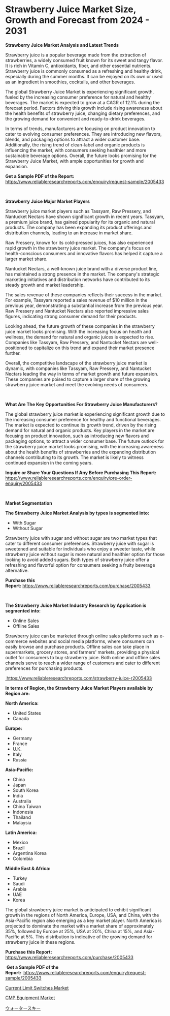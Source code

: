 <p><h1>Strawberry Juice Market Size, Growth and Forecast from 2024 - 2031</h1></p><p><strong>Strawberry Juice Market Analysis and Latest Trends</strong></p>
<p><p>Strawberry juice is a popular beverage made from the extraction of strawberries, a widely consumed fruit known for its sweet and tangy flavor. It is rich in Vitamin C, antioxidants, fiber, and other essential nutrients. Strawberry juice is commonly consumed as a refreshing and healthy drink, especially during the summer months. It can be enjoyed on its own or used as an ingredient in smoothies, cocktails, and other beverages.</p><p>The global Strawberry Juice Market is experiencing significant growth, fueled by the increasing consumer preference for natural and healthy beverages. The market is expected to grow at a CAGR of 12.1% during the forecast period. Factors driving this growth include rising awareness about the health benefits of strawberry juice, changing dietary preferences, and the growing demand for convenient and ready-to-drink beverages.</p><p>In terms of trends, manufacturers are focusing on product innovation to cater to evolving consumer preferences. They are introducing new flavors, blends, and packaging options to attract a wider customer base. Additionally, the rising trend of clean-label and organic products is influencing the market, with consumers seeking healthier and more sustainable beverage options. Overall, the future looks promising for the Strawberry Juice Market, with ample opportunities for growth and expansion.</p></p>
<p><strong>Get a Sample PDF of the Report:&nbsp;</strong> <a href="https://www.reliableresearchreports.com/enquiry/request-sample/2005433">https://www.reliableresearchreports.com/enquiry/request-sample/2005433</a></p>
<p>&nbsp;</p>
<p><strong>Strawberry Juice Major Market Players</strong></p>
<p><p>Strawberry juice market players such as Tassyam, Raw Pressery, and Nantucket Nectars have shown significant growth in recent years. Tassyam, a premium juice brand, has gained popularity for its organic and natural products. The company has been expanding its product offerings and distribution channels, leading to an increase in market share.</p><p>Raw Pressery, known for its cold-pressed juices, has also experienced rapid growth in the strawberry juice market. The company's focus on health-conscious consumers and innovative flavors has helped it capture a larger market share.</p><p>Nantucket Nectars, a well-known juice brand with a diverse product line, has maintained a strong presence in the market. The company's strategic marketing initiatives and distribution networks have contributed to its steady growth and market leadership.</p><p>The sales revenue of these companies reflects their success in the market. For example, Tassyam reported a sales revenue of $10 million in the previous year, demonstrating a substantial increase from the previous year. Raw Pressery and Nantucket Nectars also reported impressive sales figures, indicating strong consumer demand for their products.</p><p>Looking ahead, the future growth of these companies in the strawberry juice market looks promising. With the increasing focus on health and wellness, the demand for natural and organic juices is expected to rise. Companies like Tassyam, Raw Pressery, and Nantucket Nectars are well-positioned to capitalize on this trend and expand their market presence further.</p><p>Overall, the competitive landscape of the strawberry juice market is dynamic, with companies like Tassyam, Raw Pressery, and Nantucket Nectars leading the way in terms of market growth and future expansion. These companies are poised to capture a larger share of the growing strawberry juice market and meet the evolving needs of consumers.</p></p>
<p>&nbsp;</p>
<p><strong>What Are The Key Opportunities For Strawberry Juice Manufacturers?</strong></p>
<p><p>The global strawberry juice market is experiencing significant growth due to the increasing consumer preference for healthy and functional beverages. The market is expected to continue its growth trend, driven by the rising demand for natural and organic products. Key players in the market are focusing on product innovation, such as introducing new flavors and packaging options, to attract a wider consumer base. The future outlook for the strawberry juice market looks promising, with the increasing awareness about the health benefits of strawberries and the expanding distribution channels contributing to its growth. The market is likely to witness continued expansion in the coming years.</p></p>
<p><strong>Inquire or Share Your Questions If Any Before Purchasing This Report:</strong> <a href="https://www.reliableresearchreports.com/enquiry/pre-order-enquiry/2005433">https://www.reliableresearchreports.com/enquiry/pre-order-enquiry/2005433</a></p>
<p>&nbsp;</p>
<p><strong>Market Segmentation</strong></p>
<p><strong>The Strawberry Juice Market Analysis by types is segmented into:</strong></p>
<p><ul><li>With Sugar</li><li>Without Sugar</li></ul></p>
<p><p>Strawberry juice with sugar and without sugar are two market types that cater to different consumer preferences. Strawberry juice with sugar is sweetened and suitable for individuals who enjoy a sweeter taste, while strawberry juice without sugar is more natural and healthier option for those looking to avoid added sugars. Both types of strawberry juice offer a refreshing and flavorful option for consumers seeking a fruity beverage alternative.</p></p>
<p><strong>Purchase this Report:&nbsp;</strong><a href="https://www.reliableresearchreports.com/purchase/2005433">https://www.reliableresearchreports.com/purchase/2005433</a></p>
<p>&nbsp;</p>
<p><strong>The Strawberry Juice Market Industry Research by Application is segmented into:</strong></p>
<p><ul><li>Online Sales</li><li>Offline Sales</li></ul></p>
<p><p>Strawberry juice can be marketed through online sales platforms such as e-commerce websites and social media platforms, where consumers can easily browse and purchase products. Offline sales can take place in supermarkets, grocery stores, and farmers' markets, providing a physical outlet for consumers to buy strawberry juice. Both online and offline sales channels serve to reach a wider range of customers and cater to different preferences for purchasing products.</p></p>
<p><a href="https://www.reliableresearchreports.com/strawberry-juice-r2005433">&nbsp;https://www.reliableresearchreports.com/strawberry-juice-r2005433</a></p>
<p><strong>In terms of Region, the Strawberry Juice Market Players available by Region are:</strong></p>
<p>
    <p> <strong> North America: </strong>
        <ul>
            <li>United States</li>
            <li>Canada</li>
        </ul>
        </p> 
    <p> <strong> Europe: </strong>
        <ul>
            <li>Germany</li>
            <li>France</li>
            <li>U.K.</li>
            <li>Italy</li>
            <li>Russia</li>
        </ul>
        </p> 
    <p> <strong> Asia-Pacific: </strong>
        <ul>
            <li>China</li>
            <li>Japan</li>
            <li>South Korea</li>
            <li>India</li>
            <li>Australia</li>
            <li>China Taiwan</li>
            <li>Indonesia</li>
            <li>Thailand</li>
            <li>Malaysia</li>
        </ul>
        </p> 
    <p> <strong> Latin America: </strong>
        <ul>
            <li>Mexico</li>
            <li>Brazil</li>
            <li>Argentina Korea</li>
            <li>Colombia</li>
        </ul>
        </p> 
    <p> <strong> Middle East & Africa: </strong>
        <ul>
            <li>Turkey</li>
            <li>Saudi</li>
            <li>Arabia</li>
            <li>UAE</li>
            <li>Korea</li>
        </ul>
    </p>
    </p>
<p><p>The global strawberry juice market is anticipated to exhibit significant growth in the regions of North America, Europe, USA, and China, with the Asia-Pacific region also emerging as a key market player. North America is projected to dominate the market with a market share of approximately 35%, followed by Europe at 25%, USA at 20%, China at 15%, and Asia-Pacific at 5%. This distribution is indicative of the growing demand for strawberry juice in these regions.</p></p>
<p><strong>Purchase this Report: </strong><a href="https://www.reliableresearchreports.com/purchase/2005433">https://www.reliableresearchreports.com/purchase/2005433</a></p>
<p>&nbsp;<strong>Get a Sample PDF of the Report:&nbsp;&nbsp;</strong><a href="https://www.reliableresearchreports.com/enquiry/request-sample/2005433">https://www.reliableresearchreports.com/enquiry/request-sample/2005433</a></p>
<p><strong></strong></p>
<p><p><a href="https://github.com/moyahfrancoestellec51j635wcx/Market-Research-Report-List-3/blob/main/current-limit-switches-market.md">Current Limit Switches Market</a></p><p><a href="https://view.publitas.com/reportprime-1/cmp-equipment-market-trends-a-detailed-study-of-its-market-segmentation-and-analyzing-the-importance-of-the-emerging-trends/">CMP Equipment Market</a></p><p><a href="https://github.com/vtbvgl20191192/Market-Research-Report-List-3/blob/main/905140733076.md">ウォータースキー</a></p></p>